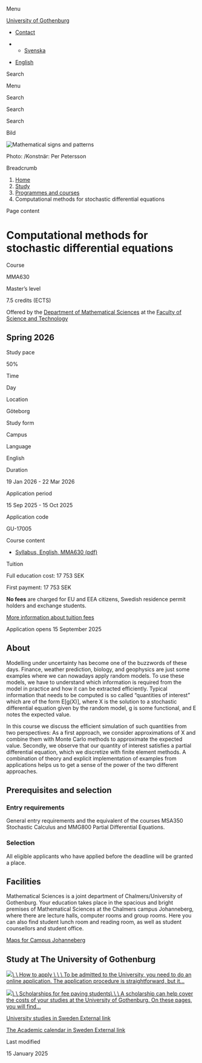 Menu

[University of Gothenburg](https://www.gu.se/en)

- [Contact](https://www.gu.se/en/contact)

- - [Svenska](https://www.gu.se/studera/hitta-utbildning/berakningsmetoder-for-stokastiska-differentialekvationer-mma630)
- [English](https://www.gu.se/en/study-gothenburg/computational-methods-for-stochastic-differential-equations-mma630)

Search


Menu


Search


Search

Search

Bild

![Mathematical signs and patterns](https://www.gu.se/sites/default/files/styles/100_10_3_xmedium_1x/public/kop_assets/b5e53395760923df448db04c93cd1d3f2eafbb67.jpg?h=7757323e&itok=KoazEr1e)

Photo: /Konstnär: Per Petersson

Breadcrumb

1. [Home](https://www.gu.se/en)
2. [Study](https://www.gu.se/en/study-in-gothenburg)
3. [Programmes and courses](https://www.gu.se/en/study-in-gothenburg/study-options)
4. Computational methods for stochastic differential equations


Page content

# Computational methods for stochastic differential equations

Course


MMA630


Master’s level



7.5 credits (ECTS)




Offered by the
[Department of Mathematical Sciences](https://www.gu.se/en/mathematical-sciences)
at the
[Faculty of Science and Technology](https://www.gu.se/en/science-and-technology)

## Spring 2026

Study pace


50%

Time


Day

Location


Göteborg

Study form


Campus

Language


English

Duration


19 Jan 2026
\- 22 Mar 2026

Application period


15 Sep 2025
\- 15 Oct 2025

Application code


GU-17005

Course content


- [Syllabus, English, MMA630 (pdf)](https://kursplaner.gu.se/pdf/kurs/en/MMA630)


Tuition


Full education cost: 17 753 SEK

First payment: 17 753 SEK

**No fees** are charged for EU and EEA citizens, Swedish residence permit holders and exchange students.

[More information about tuition fees](https://www.gu.se/en/study-in-gothenburg/apply/tuition-fees)

Application opens 15 September 2025


## About

Modelling under uncertainty has become one of the buzzwords of these days. Finance, weather prediction, biology, and geophysics are just some examples where we can nowadays apply random models. To use these models, we have to understand which information is required from the model in practice and how it can be extracted efficiently. Typical information that needs to be computed is so called “quantities of interest” which are of the form E\[g(X)\], where X is the solution to a stochastic differential equation given by the random model, g is some functional, and E notes the expected value.

In this course we discuss the efficient simulation of such quantities from two perspectives: As a first approach, we consider approximations of X and combine them with Monte Carlo methods to approximate the expected value. Secondly, we observe that our quantity of interest satisfies a partial differential equation, which we discretize with finite element methods. A combination of theory and explicit implementation of examples from applications helps us to get a sense of the power of the two different approaches.

## Prerequisites and selection

### Entry requirements

General entry requirements and the equivalent of the courses MSA350 Stochastic Calculus and MMG800 Partial Differential Equations.

### Selection

All eligible applicants who have applied before the deadline will be granted a place.

## Facilities

Mathematical Sciences is a joint department of Chalmers/University of Gothenburg. Your education takes place in the spacious and bright premises of Mathematical Sciences at the Chalmers campus Johanneberg, where there are lecture halls, computer rooms and group rooms. Here you can also find student lunch room and reading room, as well as student counsellors and student office.

[Maps for Campus Johanneberg](https://maps.chalmers.se/#a85a8be2-4ff6-4e39-9880-c2adb2a7626f)

## Study at The University of Gothenburg

[![](https://www.gu.se/sites/default/files/dynamic-image/dynamic_image_2188_218/public/2020-03/cytonn-photography-ZJEKICY5EXY-unsplash.jpg?media_id=2553&width=1904&height=208)\\
\\
How to apply \\
\\
\\
To be admitted to the University, you need to do an online application. The application procedure is straightforward, but it…](https://www.gu.se/en/study-in-gothenburg/apply)

[![](https://www.gu.se/sites/default/files/dynamic-image/dynamic_image_2188_218/public/2024-01/GU-7.jpg?media_id=95188&width=1904&height=208)\\
\\
Scholarships for fee paying students\\
\\
\\
A scholarship can help cover the costs of your studies at the University of Gothenburg. On these pages, you will find…](https://www.gu.se/en/study-in-gothenburg/apply/scholarships-for-fee-paying-students)

[University studies in Sweden External link](https://www.gu.se/en/study-in-gothenburg/before-you-arrive/university-studies-in-sweden "External link")

[The Academic calendar in Sweden External link](https://www.gu.se/en/study-in-gothenburg/when-you-are-here/academic-calendar "External link")

Last modified


15 January 2025